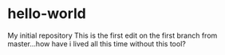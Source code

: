 # hello-world
My initial repository
This is the first edit on the first branch from master...how have i lived all this time without this tool?
